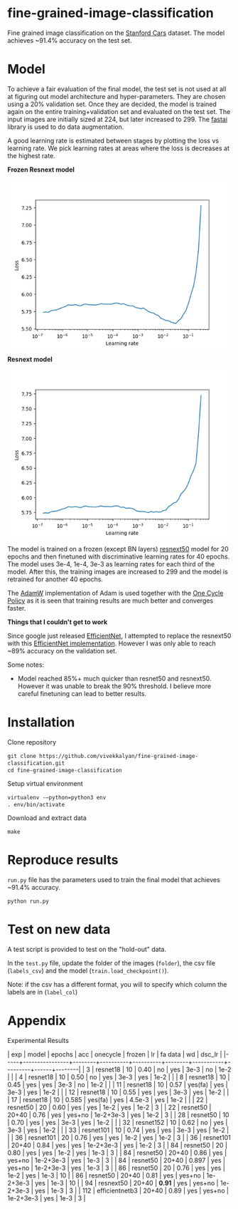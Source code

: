 # fine-grained-image-classification

Fine grained image classification on the [Stanford Cars](http://ai.stanford.edu/~jkrause/cars/car_dataset.html) dataset. The model achieves ~91.4% accuracy on the test set.

# Model

To achieve a fair evaluation of the final model, the test set is not used at all at figuring out model architecture and hyper-parameters. They are chosen using a 20% validation set. Once they are decided, the model is trained again on the entire training+validation set and evaluated on the test set. The input images are initially sized at 224, but later increased to 299. The [fastai](https://github.com/fastai/fastai) library is used to do data augmentation.

A good learning rate is estimated between stages by plotting the loss vs learning rate. We pick learning rates at areas where the loss is decreases at the highest rate.

**Frozen Resnext model**

![Frozen loss plot](loss_plot_frozen.png)

**Resnext model**

![Unfrozen loss plot](loss_plot_unfrozen.png)

The model is trained on a frozen (except BN layers) [resnext50](https://arxiv.org/abs/1611.05431) model for 20 epochs and then finetuned with discriminative learning rates for 40 epochs. The model uses 3e-4, 1e-4, 3e-3 as learning rates for each third of the model. After this, the training images are increased to 299 and the model is retrained for another 40 epochs.

The [AdamW](https://arxiv.org/abs/1711.05101) implementation of Adam is used together with the [One Cycle Policy](https://arxiv.org/abs/1803.09820) as it is seen that training results are much better and converges faster.

**Things that I couldn't get to work**

Since google just released [EfficientNet](https://ai.googleblog.com/2019/05/efficientnet-improving-accuracy-and.html), I attempted to replace the resnext50 with this [EfficientNet implementation](https://github.com/lukemelas/EfficientNet-PyTorch). However I was only able to reach ~89% accuracy on the validation set. 

Some notes:

* Model reached 85%+ much quicker than resnet50 and resnext50. However it was unable to break the 90% threshold. I believe more careful finetuning can lead to better results.


# Installation

Clone repository

```
git clone https://github.com/vivekkalyan/fine-grained-image-classification.git
cd fine-grained-image-classification
```

Setup virtual environment

```
virtualenv -—python=python3 env
. env/bin/activate
```

Download and extract data

```
make
```

# Reproduce results

`run.py` file has the parameters used to train the final model that achieves ~91.4% accuracy.

```
python run.py
```

# Test on new data

A test script is provided to test on the "hold-out" data.

In the `test.py` file, update the folder of the images (`folder`), the csv file (`labels_csv`) and the model (`train.load_checkpoint()`). 

Note: if the csv has a different format, you will to specify which column the labels are in (`label_col`)

# Appendix

Experimental Results

| exp | model          | epochs |      acc | onecycle | frozen |        lr | fa data |   wd | dsc_lr |
|-----+----------------+--------+----------+----------+--------+-----------+---------+------+--------|
|   3 | resnet18       |     10 |     0.40 | no       | yes    |      3e-3 | no      | 1e-2 |        |
|   4 | resnet18       |     10 |     0.50 | no       | yes    |      3e-3 | yes     | 1e-2 |        |
|   8 | resnet18       |     10 |     0.45 | yes      | yes    |      3e-3 | no      | 1e-2 |        |
|  11 | resnet18       |     10 |     0.57 | yes(fa)  | yes    |      3e-3 | yes     | 1e-2 |        |
|  12 | resnet18       |     10 |     0.55 | yes      | yes    |      3e-3 | yes     | 1e-2 |        |
|  17 | resnet18       |     10 |    0.585 | yes(fa)  | yes    |    4.5e-3 | yes     | 1e-2 |        |
|  22 | resnet50       |     20 |     0.60 | yes      | yes    |      1e-2 | yes     | 1e-2 |      3 |
|  22 | resnet50       |  20+40 |     0.76 | yes      | yes+no | 1e-2+3e-3 | yes     | 1e-2 |      3 |
|  28 | resnet50       |     10 |     0.70 | yes      | yes    |      3e-3 | yes     | 1e-2 |        |
|  32 | resnet152      |     10 |     0.62 | no       | yes    |      3e-3 | yes     | 1e-2 |        |
|  33 | resnet101      |     10 |     0.74 | yes      | yes    |      3e-3 | yes     | 1e-2 |        |
|  36 | resnet101      |     20 |     0.76 | yes      | yes    |      1e-2 | yes     | 1e-2 |      3 |
|  36 | resnet101      |  20+40 |     0.84 | yes      | yes    | 1e-2+3e-3 | yes     | 1e-2 |      3 |
|  84 | resnet50       |     20 |     0.80 | yes      | yes    |      1e-2 | yes     | 1e-3 |      3 |
|  84 | resnet50       |  20+40 |     0.86 | yes      | yes+no | 1e-2+3e-3 | yes     | 1e-3 |      3 |
|  84 | resnet50       |  20+40 |    0.897 | yes      | yes+no | 1e-2+3e-3 | yes     | 1e-3 |      3 |
|  86 | resnet50       |     20 |     0.76 | yes      | yes    |      1e-2 | yes     | 1e-3 |     10 |
|  86 | resnet50       |  20+40 |     0.81 | yes      | yes+no | 1e-2+3e-3 | yes     | 1e-3 |     10 |
|  94 | resnext50      |  20+40 | **0.91** | yes      | yes+no | 1e-2+3e-3 | yes     | 1e-3 |      3 |
| 112 | efficientnetb3 |  20+40 |     0.89 | yes      | yes+no | 1e-2+3e-3 | yes     | 1e-3 |      3 |

